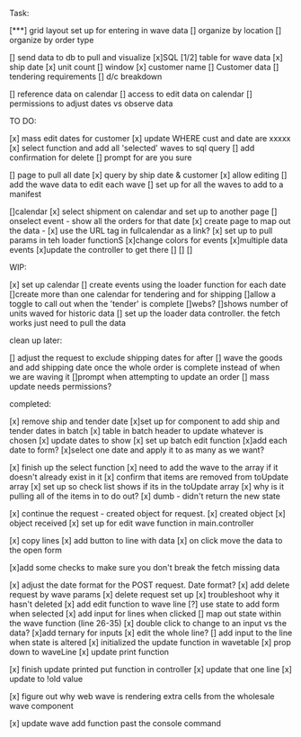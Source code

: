 Task:

[***] grid layout set up for entering in wave data
    [] organize by location
    [] organize by order type

[] send data to db to pull and visualize
    [x]SQL
        [1/2] table for wave data
            [x] ship date
            [x] unit count
            [] window
            [x] customer name
        [] Customer data
            [] tendering requirements
            [] d/c breakdown

[] reference data on calendar
    [] access to edit data on calendar
    [] permissions to adjust dates vs observe data


TO DO:


[x] mass edit dates for customer
    [x]  update WHERE cust and date are xxxxx
        [x] select function and add all 'selected' waves to sql query
[] add confirmation for delete
    [] prompt for are you sure

[] page to pull all date
    [x] query by ship date  & customer
    [x] allow editing
        [] add the wave data to edit each wave
        [] set up for all the waves to add to a manifest

[]calendar
    [x] select shipment on calendar and set up to another page
        [] onselect event - show all the orders for that date
        [x] create page to map out the data - <ShipDateInfo />
            [x] use the URL tag in fullcalendar as a link?
            [x] set up to pull params in teh loader functionS
    [x]change colors for events
        [x]multiple data events 
            [x]update the controller to get there
    []
    []
    []


WIP:

[x] set up calendar
    [] create events using the loader function for each date
    []create more than one calendar for tendering and for shipping
        []allow a toggle to call out when the 'tender' is complete
    []webs?
        []shows number of units waved for historic data
    [] set up the loader data controller. the fetch works just need to pull the data




clean up later:


[] adjust the request to exclude shipping dates for after
    [] wave the goods and add shipping date once the whole order is complete instead of when we are waving it
[]prompt when attempting to update an order 
    [] mass update needs permissions?

completed:

[x] remove ship and tender date
[x]set up for component to add ship and tender dates in batch
    [x] table in batch header to update whatever is chosen
        [x] update dates to show
    [x] set up batch edit function
        [x]add each date to form? 
            [x]select one date and apply it to as many as we want?

[x] finish up the select function
    [x] need to add the wave to the array if it doesn't already exist in it
    [x] confirm that items are removed from toUpdate array
    [x] set up so check list shows if its in the toUpdate array
    [x] why is it pulling all of the items in to do out?
        [x] dumb - didn't return the new state 

[x] continue the request - created object for request.
    [x] created object
        [x] object received
        [x] set up for edit wave function in main.controller

[x] copy lines
    [x] add button to line with data
        [x] on click move the data to the open form 

[x]add some checks to make sure you don't break the fetch missing data

[x] adjust the date format for the POST request. Date format?
[x] add delete request by wave params
    [x] delete request set up
    [x] troubleshoot why it hasn't deleted
[x] add edit function to wave line
    [?] use state to add form when selected
        [x] add input for lines when clicked
        [] map out state within the wave function (line 26-35)
        [x] double click to change to an input vs the data?
        [x]add ternary for inputs
    [x] edit the whole line?
    [] add input to the line when state is altered
    [x] initialized the update function in wavetable
        [x] prop down to waveLine
[x] update print function

[x] finish update printed put function in controller
    [x] update that one line
        [x] update to !old value

[x] figure out why web wave is rendering extra cells from the wholesale wave component


[x] update wave add function past the console command
